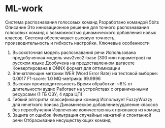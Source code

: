 # ML-work

Система распознавания голосовых команд
Разработано командой 5bits
Описание
Это инновационное решение для точного распознавания голосовых команд с возможностью динамического добавления новых классов. Система обеспечивает высокую точность, производительность и гибкость настройки.
Ключевые особенности
1. Высокоточная модель распознавания речи
Использована предобученная модель wav2vec2-base (300 млн параметров) на русском языке
Дообучена на предоставленном датасете
Конвертирована в ONNX формат для оптимизации
2. Впечатляющие метрики
WER (Word Error Rate) на тестовой выборке: 0.0017
F1-score: 1.0
MQ-метрика: 99.9996
3. Высокая производительность
Время обработки: ~8% от длительности аудио
Работает на устройствах с ограниченными ресурсами (1 ГБ ОЗУ, 4 ядра ЦП)
4. Гибкий алгоритм классификации команд
Использует FuzzyWuzzy для нечеткого поиска
Динамическое добавление/удаление классов без переобучения
Извлечение количественных признаков из команд
5. Защита от ошибок
Фильтрация случайных нажатий и спонтанной речи
Отбрасывание несуществующих команд
